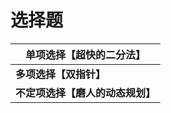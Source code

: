 # 选择题


| 单项选择【超快的二分法】         |
| -------------------------------- |
| **多项选择【双指针】**           |
| **不定项选择【磨人的动态规划】** |
